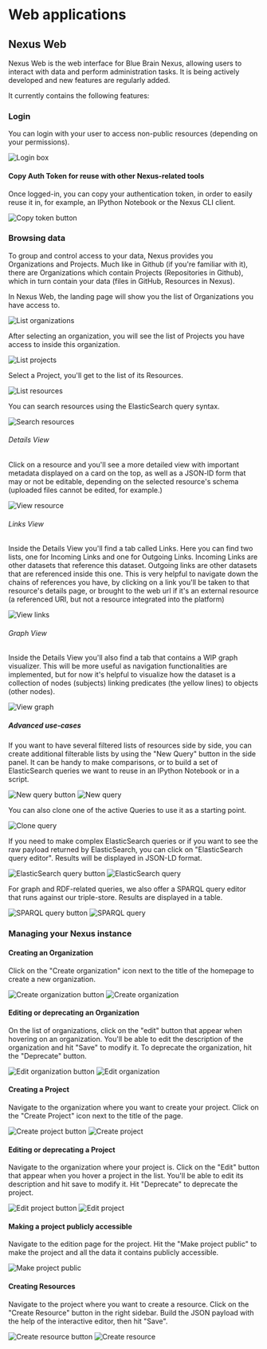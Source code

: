 # Web applications

## Nexus Web

Nexus Web is the web interface for Blue Brain Nexus, allowing users to interact with data and perform administration tasks. It is being actively developed and new features are regularly added.

It currently contains the following features:

### Login

You can login with your user to access non-public resources (depending on your permissions).

![Login box](./webapps/img/login-web.png)

#### Copy Auth Token for reuse with other Nexus-related tools

Once logged-in, you can copy your authentication token, in order to easily reuse it in, for example, an IPython Notebook or the Nexus CLI client.

![Copy token button](./webapps/img/copy-token.gif)

### Browsing data

To group and control access to your data, Nexus provides you Organizations and Projects. Much like in Github (if you're familiar with it), there are Organizations which contain Projects (Repositories in Github), which in turn contain your data (files in GitHub, Resources in Nexus).

In Nexus Web, the landing page will show you the list of Organizations you have access to.

![List organizations](./webapps/img/list-orgs.png)

After selecting an organization, you will see the list of Projects you have access to inside this organization.

![List projects](./webapps/img/list-projects.png)

Select a Project, you'll get to the list of its Resources.

![List resources](./webapps/img/list-resources.png)

You can search resources using the ElasticSearch query syntax.

![Search resources](./webapps/img/search-resources.png)

###### Details View

Click on a resource and you'll see a more detailed view with important metadata displayed on a card on the top, as well as a JSON-lD form that may or not be editable, depending on the selected resource's schema (uploaded files cannot be edited, for example.)

![View resource](./webapps/img/view-resource.png)

###### Links View

Inside the Details View you'll find a tab called Links. Here you can find two lists,
one for Incoming Links and one for Outgoing Links. Incoming Links are other datasets that reference this dataset. Outgoing links are other datasets that are referenced inside this one. This is very helpful to navigate down the chains of references you have, by clicking on a link you'll be taken to that resource's details page, or brought to the web url if it's an external resource (a referenced URI, but not a resource integrated into the platform)

![View links](./webapps/img/view-links.png)

###### Graph View

Inside the Details View you'll also find a tab that contains a WIP graph visualizer.
This will be more useful as navigation functionalities are implemented, but for now
it's helpful to visualize how the dataset is a collection of nodes (subjects) linking predicates (the yellow lines) to objects (other nodes).

![View graph](./webapps/img/view-graph.png)

##### Advanced use-cases

If you want to have several filtered lists of resources side by side, you can create additional filterable lists by using the "New Query" button in the side panel. It can be handy to make comparisons, or to build a set of ElasticSearch queries we want to reuse in an IPython Notebook or in a script.

![New query button](./webapps/img/new-query-button.png)
![New query](./webapps/img/new-query.png)

You can also clone one of the active Queries to use it as a starting point.

![Clone query](./webapps/img/clone-query.png)

If you need to make complex ElasticSearch queries or if you want to see the raw payload returned by ElasticSearch, you can click on "ElasticSearch query editor". Results will be displayed in JSON-LD format.

![ElasticSearch query button](./webapps/img/es-query-button.png)
![ElasticSearch query](./webapps/img/es-query.png)

For graph and RDF-related queries, we also offer a SPARQL query editor that runs against our triple-store. Results are displayed in a table.

![SPARQL query button](./webapps/img/sparql-query-button.png)
![SPARQL query](./webapps/img/sparql-query.png)

### Managing your Nexus instance

#### Creating an Organization

Click on the "Create organization" icon next to the title of the homepage to create a new organization.

![Create organization button](./webapps/img/create-organization-button.png)
![Create organization](./webapps/img/create-organization.png)

#### Editing or deprecating an Organization

On the list of organizations, click on the "edit" button that appear when hovering on an organization. You'll be able to edit the description of the organization and hit "Save" to modify it. To deprecate the organization, hit the "Deprecate" button.

![Edit organization button](./webapps/img/edit-organization-button.png)
![Edit organization](./webapps/img/edit-organization.png)

#### Creating a Project

Navigate to the organization where you want to create your project. Click on the "Create Project" icon next to the title of the page.

![Create project button](./webapps/img/create-project-button.png)
![Create project](./webapps/img/create-project.png)

#### Editing or deprecating a Project

Navigate to the organization where your project is. Click on the "Edit" button that appear when you hover a project in the list. You'll be able to edit its description and hit save to modify it. Hit "Deprecate" to deprecate the project.

![Edit project button](./webapps/img/edit-project-button.png)
![Edit project](./webapps/img/edit-project.png)

#### Making a project publicly accessible

Navigate to the edition page for the project. Hit the "Make project public" to make the project and all the data it contains publicly accessible.

![Make project public](./webapps/img/make-project-public.png)

#### Creating Resources

Navigate to the project where you want to create a resource. Click on the "Create Resource" button in the right sidebar. Build the JSON payload with the help of the interactive editor, then hit "Save".

![Create resource button](./webapps/img/create-resource-button.png)
![Create resource](./webapps/img/create-resource.png)
